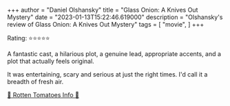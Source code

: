 +++
author = "Daniel Olshansky"
title = "Glass Onion: A Knives Out Mystery"
date = "2023-01-13T15:22:46.619000"
description = "Olshansky's review of Glass Onion: A Knives Out Mystery"
tags = [
    "movie",
]
+++

Rating: ⭐⭐⭐⭐⭐

A fantastic cast, a hilarious plot, a genuine lead, appropriate accents, and a plot that actually feels original.

It was entertaining, scary and serious at just the right times. I'd call it a breadth of fresh air.

[🍅 Rotten Tomatoes Info 🍅](https://www.rottentomatoes.com//m/glass_onion_a_knives_out_mystery)